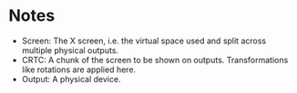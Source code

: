 # Notes

* Screen: The X screen, i.e. the virtual space used and split across multiple physical outputs.
* CRTC: A chunk of the screen to be shown on outputs. Transformations like rotations are applied here.
* Output: A physical device.
